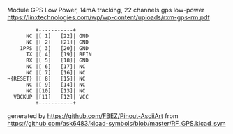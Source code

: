 Module GPS Low Power, 14mA tracking, 22 channels
gps low-power
https://linxtechnologies.com/wp/wp-content/uploads/rxm-gps-rm.pdf


	         +-----------+
	      NC |[ 1]   [22]| GND
	      NC |[ 2]   [21]| GND
	    1PPS |[ 3]   [20]| GND
	      TX |[ 4]   [19]| RFIN
	      RX |[ 5]   [18]| GND
	      NC |[ 6]   [17]| NC
	      NC |[ 7]   [16]| NC
	~{RESET} |[ 8]   [15]| NC
	      NC |[ 9]   [14]| NC
	      NC |[10]   [13]| NC
	  VBCKUP |[11]   [12]| VCC
	         +-----------+


generated by https://github.com/FBEZ/Pinout-AsciiArt from https://github.com/ask6483/kicad-symbols/blob/master/RF_GPS.kicad_sym